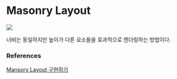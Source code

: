 # Masonry Layout
![](https://i.imgur.com/KBjYb9H.png)

너비는 동일하지만 높이가 다른 요소들을 효과적으로 렌더링하는 방법이다.
### References
[Mansory Layout 구현하기](https://wit.nts-corp.com/2022/10/26/6595)
